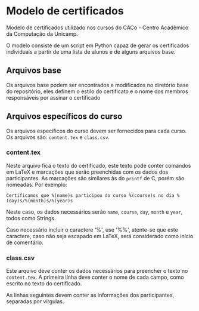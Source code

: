 Modelo de certificados
======================

Modelo de certificados utilizado nos cursos do CACo - Centro Acadêmico da
Computação da Unicamp.

O modelo consiste de um script em Python capaz de gerar os certificados
individuais a partir de uma lista de alunos e de alguns arquivos base.

Arquivos base
-------------

Os arquivos base podem ser encontrados e modificados no diretório base do
repositório, eles definem o estilo do certificato e o nome dos membros
responsáveis por assinar o certificado

Arquivos específicos do curso
-----------------------------

Os arquivos específicos do curso devem ser fornecidos para cada curso. Os
arquivos são: `content.tex` e `class.csv`.

### content.tex

Neste arquivo fica o texto do certificado, este texto pode conter comandos em
LaTeX e marcações que serão preenchidas com os dados dos participantes. As
marcações são similares às do `printf` de C, porém são nomeadas. Por exemplo:

    Certificamos que %(name)s participou do curso %(course)s no dia %(day)s/%(month)s/%(year)s

Neste caso, os dados necessários serão `name`, `course`, `day`, `month` e
`year`, todos como Strings.

Caso necessário incluir o caractere '%', use '%%', atente-se que este
caractere, caso não seja escapado em LaTeX, será considerado como início de
comentário.

### class.csv

Este arquivo deve conter os dados necessários para preencher o texto no
`content.tex`. A primeira linha deve conter o nome de cada campo, como escrito
no texto do certificado.

As linhas seguintes devem conter as informações dos participantes, separadas
por vírgulas.
